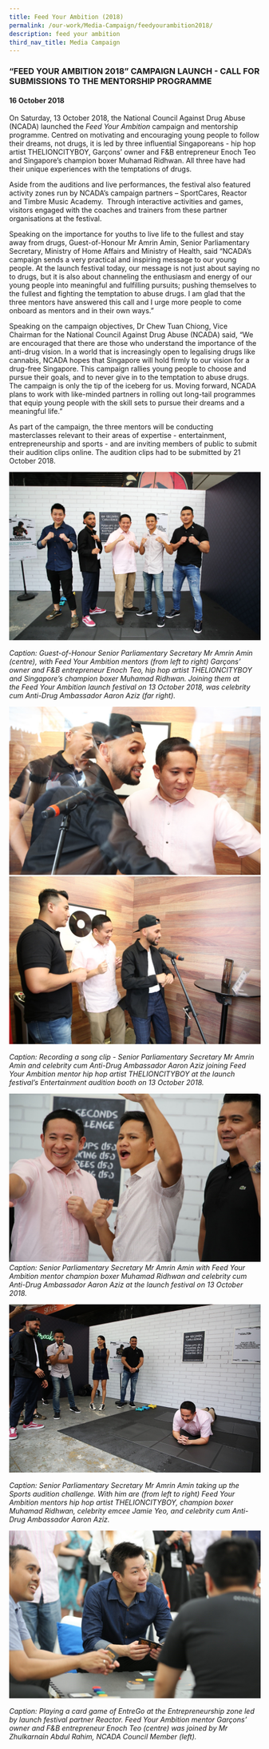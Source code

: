 ```yaml
---
title: Feed Your Ambition (2018)
permalink: /our-work/Media-Campaign/feedyourambition2018/
description: feed your ambition
third_nav_title: Media Campaign
---
```

### “FEED YOUR AMBITION 2018” CAMPAIGN LAUNCH - CALL FOR SUBMISSIONS TO THE MENTORSHIP PROGRAMME 


#### 16 October 2018

On Saturday, 13 October 2018, the National Council Against Drug Abuse (NCADA) launched the *Feed Your Ambition* campaign and mentorship programme. Centred on motivating and encouraging young people to follow their dreams, not drugs, it is led by three influential Singaporeans - hip hop artist THELIONCITYBOY, Garçons’ owner and F&B entrepreneur Enoch Teo and Singapore’s champion boxer Muhamad Ridhwan. All three have had their unique experiences with the temptations of drugs. 

Aside from the auditions and live performances, the festival also featured activity zones run by NCADA’s campaign partners – SportCares, Reactor and Timbre Music Academy.  Through interactive activities and games, visitors engaged with the coaches and trainers from these partner organisations at the festival.

Speaking on the importance for youths to live life to the fullest and stay away from drugs, Guest-of-Honour Mr Amrin Amin, Senior Parliamentary Secretary, Ministry of Home Affairs and Ministry of Health, said “NCADA’s campaign sends a very practical and inspiring message to our young people. At the launch festival today, our message is not just about saying no to drugs, but it is also about channeling the enthusiasm and energy of our young people into meaningful and fulfilling pursuits; pushing themselves to the fullest and fighting the temptation to abuse drugs. I am glad that the three mentors have answered this call and I urge more people to come onboard as mentors and in their own ways.”

Speaking on the campaign objectives, Dr Chew Tuan Chiong, Vice Chairman for the National Council Against Drug Abuse (NCADA) said, “We are encouraged that there are those who understand the importance of the anti-drug vision. In a world that is increasingly open to legalising drugs like cannabis, NCADA hopes that Singapore will hold firmly to our vision for a drug-free Singapore. This campaign rallies young people to choose and pursue their goals, and to never give in to the temptation to abuse drugs. The campaign is only the tip of the iceberg for us. Moving forward, NCADA plans to work with like-minded partners in rolling out long-tail programmes that equip young people with the skill sets to pursue their dreams and a meaningful life.”

As part of the campaign, the three mentors will be conducting masterclasses relevant to their areas of expertise - entertainment, entrepreneurship and sports - and are inviting members of public to submit their audition clips online. The audition clips had to be submitted by 21 October 2018. 

![](/images/FYA/2018-media-launch-1.png)	

*Caption: Guest-of-Honour Senior Parliamentary Secretary Mr Amrin Amin (centre), with Feed Your Ambition mentors (from left to right) Garçons’ owner and F&B entrepreneur Enoch Teo, hip hop artist THELIONCITYBOY and Singapore’s champion boxer Muhamad Ridhwan. Joining them at the Feed Your Ambition launch festival on 13 October 2018, was celebrity cum Anti-Drug Ambassador Aaron Aziz (far right).*
  
![](/images/FYA/2018-media-launch-2.png)
![](/images/FYA/2018-media-launch-3.jpg)

*Caption: Recording a song clip - Senior Parliamentary Secretary Mr Amrin Amin and celebrity cum Anti-Drug Ambassador Aaron Aziz joining _Feed Your Ambition_ mentor hip hop artist THELIONCITYBOY at the launch festival’s Entertainment audition booth on 13 October 2018.*
  
![](/images/FYA/2018-media-launch-4.jpg) 
*Caption: Senior Parliamentary Secretary Mr Amrin Amin with Feed Your Ambition mentor champion boxer Muhamad Ridhwan and celebrity cum Anti-Drug Ambassador Aaron Aziz at the launch festival on 13 October 2018.*
  
![](/images/FYA/2018-media-launch-5.png)

*Caption: Senior Parliamentary Secretary Mr Amrin Amin taking up the Sports audition challenge. With him are (from left to right) Feed Your Ambition mentors hip hop artist THELIONCITYBOY, champion boxer Muhamad Ridhwan, celebrity emcee Jamie Yeo, and celebrity cum Anti-Drug Ambassador Aaron Aziz.* 
  
![](/images/FYA/2018-media-launch-6.jpg)

*Caption: Playing a card game of EntreGo at the Entrepreneurship zone led by launch festival partner Reactor. Feed Your Ambition mentor Garçons’ owner and F&B entrepreneur Enoch Teo (centre) was joined by Mr Zhulkarnain Abdul Rahim, NCADA Council Member (left).*